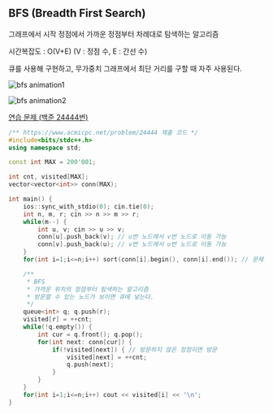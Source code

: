 ## BFS (Breadth First Search)
그래프에서 시작 정점에서 가까운 정점부터 차례대로 탐색하는 알고리즘

시간복잡도 : O(V+E) (V : 정점 수, E : 간선 수)

큐를 사용해 구현하고, 무가중치 그래프에서 최단 거리를 구할 때 자주 사용된다.

![bfs animation1](https://upload.wikimedia.org/wikipedia/commons/4/46/Animated_BFS.gif)

![bfs animation2](https://upload.wikimedia.org/wikipedia/commons/f/f5/BFS-Algorithm_Search_Way.gif)

[연습 문제 (백준 24444번)](https://www.acmicpc.net/problem/24444)

``` c++
/** https://www.acmicpc.net/problem/24444 제출 코드 */
#include<bits/stdc++.h>
using namespace std;

const int MAX = 200'001;

int cnt, visited[MAX];
vector<vector<int>> conn(MAX);

int main() {
    ios::sync_with_stdio(0); cin.tie(0);
    int n, m, r; cin >> n >> m >> r;
    while(m--) {
        int u, v; cin >> u >> v;
        conn[u].push_back(v); // u번 노드에서 v번 노드로 이동 가능
        conn[v].push_back(u); // v번 노드에서 u번 노드로 이동 가능
    }
    for(int i=1;i<=n;i++) sort(conn[i].begin(), conn[i].end()); // 문제의 조건: 방문할 수 있는 노드가 여러 개일 때, 오름차순으로 방문

    /** 
     * BFS
     * 가까운 위치의 정점부터 탐색하는 알고리즘
     * 방문할 수 있는 노드가 보이면 큐에 넣는다.
     */
    queue<int> q; q.push(r);
    visited[r] = ++cnt;
    while(!q.empty()) {
        int cur = q.front(); q.pop();
        for(int next: conn[cur]) {
            if(!visited[next]) { // 방문하지 않은 정점이면 방문
                visited[next] = ++cnt;
                q.push(next);
            }
        }
    }
    for(int i=1;i<=n;i++) cout << visited[i] << '\n';
}
```
